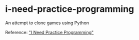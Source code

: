 # i-need-practice-programming
An attempt to clone games using Python

Reference: ["I Need Practice Programming"](https://inventwithpython.com/blog/2012/02/20/i-need-practice-programming-49-ideas-for-game-clones-to-code/)
